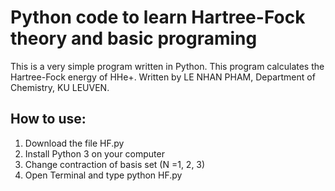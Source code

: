 # Python code to learn Hartree-Fock theory and basic programing

This is a very simple program written in Python. This program calculates the Hartree-Fock energy of HHe+.
Written by LE NHAN PHAM, Department of Chemistry, KU LEUVEN.

## How to use:
1. Download the file HF.py
2. Install Python 3 on your computer
3. Change contraction of basis set (N =1, 2, 3)
4. Open Terminal and type python HF.py 
